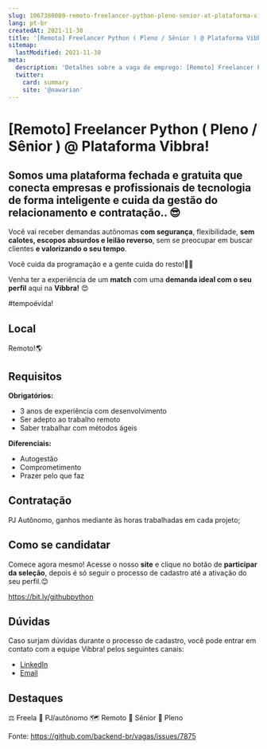 ```yaml
---
slug: 1067380089-remoto-freelancer-python-pleno-senior-at-plataforma-vibbra
lang: pt-br
createdAt: 2021-11-30
title: '[Remoto] Freelancer Python ( Pleno / Sênior ) @ Plataforma Vibbra! - Vaga de Emprego'
sitemap:
  lastModified: 2021-11-30
meta:
  description: 'Detalhes sobre a vaga de emprego: [Remoto] Freelancer Python ( Pleno / Sênior ) @ Plataforma Vibbra!'
  twitter:
    card: summary
    site: '@nawarian'
---
```


# [Remoto] Freelancer Python ( Pleno / Sênior ) @ Plataforma Vibbra!

## Somos uma **plataforma fechada e gratuita** que conecta empresas e profissionais de tecnologia de **forma inteligente e cuida da gestão do relacionamento e contratação**.. 😎

Você vai receber demandas autônomas **com segurança**, flexibilidade, **sem calotes, escopos absurdos e leilão reverso**, sem se preocupar em buscar clientes **e valorizando o seu tempo**.

Você cuida da programação e a gente cuida do resto!🤝😊

Venha ter a experiência de um **match** com uma **demanda ideal com o seu perfil** aqui na **Vibbra!** 😍

#tempoévida!

## Local

Remoto!🌎

## Requisitos

**Obrigatórios:**
- 3 anos de experiência com desenvolvimento
- Ser adepto ao trabalho remoto
- Saber trabalhar com métodos ágeis

**Diferenciais:**
- Autogestão
- Comprometimento
- Prazer pelo que faz

## Contratação

PJ Autônomo, ganhos mediante às horas trabalhadas em cada projeto;

## Como se candidatar

Comece agora mesmo! Acesse o nosso **site** e clique no botão de **participar da seleção**, depois é só seguir o processo de cadastro até a ativação do seu perfil.😊

https://bit.ly/githubpython

## Dúvidas

Caso surjam dúvidas durante o processo de cadastro, você pode entrar em contato com a equipe Vibbra! pelos seguintes canais:

- [LinkedIn](https://www.linkedin.com/in/marina-williamson-47ab85183/)
- [Email](marina.touro@vibbra.com.br)

## Destaques

⚖️ Freela
🤝 PJ/autônomo
🗺️ Remoto
👴 Sênior
👨 Pleno


Fonte: https://github.com/backend-br/vagas/issues/7875